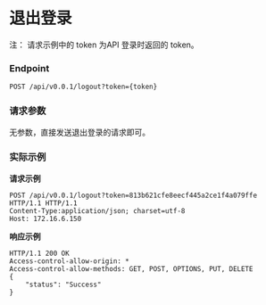 # 退出登录

注： 请求示例中的 token 为API 登录时返回的 token。



### Endpoint

```text
POST /api/v0.0.1/logout?token={token}
```

### 请求参数

无参数，直接发送退出登录的请求即可。

### 实际示例

**请求示例**

```text
POST /api/v0.0.1/logout?token=813b621cfe8eecf445a2ce1f4a079ffe HTTP/1.1 HTTP/1.1
Content-Type:application/json; charset=utf-8
Host: 172.16.6.150
```

**响应示例**

```text
HTTP/1.1 200 OK
Access-control-allow-origin: *
Access-control-allow-methods: GET, POST, OPTIONS, PUT, DELETE
{
    "status": "Success"
}
```

